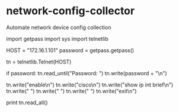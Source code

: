 # network-config-collector
Automate network device config collection

import getpass
import sys
import telnetlib

HOST = "172.16.1.101"
password = getpass.getpass()

tn = telnetlib.Telnet(HOST)

if password:
    tn.read_until("Password: ")
    tn.write(password + "\n")

tn.write("enable\n")
tn.write("cisco\n")
tn.write("show ip int brief\n")
tn.write(" ")
tn.write(" ")
tn.write(" ")
tn.write("exit\n")

print tn.read_all()
